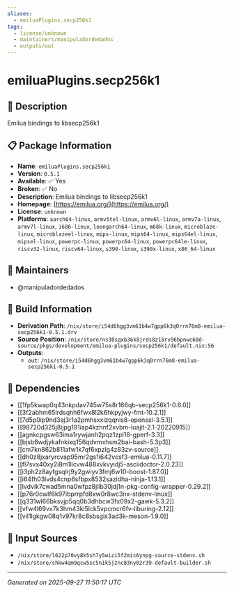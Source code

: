 ```yaml
---
aliases:
  - emiluaPlugins.secp256k1
tags:
  - license/unknown
  - maintainers/manipuladordedados
  - outputs/out
---
```


# emiluaPlugins.secp256k1

## 📝 Description

Emilua bindings to libsecp256k1

## 📋 Package Information

- **Name**: `emiluaPlugins.secp256k1`
- **Version**: `0.5.1`
- **Available**: ✅ Yes
- **Broken**: ✅ No
- **Description**: Emilua bindings to libsecp256k1
- **Homepage**: [https://emilua.org/](https://emilua.org/)
- **License**: `unknown`
- **Platforms**: `aarch64-linux`, `armv5tel-linux`, `armv6l-linux`, `armv7a-linux`, `armv7l-linux`, `i686-linux`, `loongarch64-linux`, `m68k-linux`, `microblaze-linux`, `microblazeel-linux`, `mips-linux`, `mips64-linux`, `mips64el-linux`, `mipsel-linux`, `powerpc-linux`, `powerpc64-linux`, `powerpc64le-linux`, `riscv32-linux`, `riscv64-linux`, `s390-linux`, `s390x-linux`, `x86_64-linux`
## 👥 Maintainers

- @manipuladordedados


## 🔧 Build Information

- **Derivation Path**: `/nix/store/i54d6hgg3vm61b4w7gpp6k3q0rrn76m8-emilua-secp256k1-0.5.1.drv`
- **Source Position**: `/nix/store/ns30sqxb36k8jrds8z18rv96bpnwc60d-source/pkgs/development/emilua-plugins/secp256k1/default.nix:56`
- **Outputs**:
  - `out`:  `/nix/store/i54d6hgg3vm61b4w7gpp6k3q0rrn76m8-emilua-secp256k1-0.5.1`

## 🔗 Dependencies

- [[1fp5kwap0q43nkpdav745w75s8r166qb-secp256k1-0.6.0]]
- [[3f2abhm65lrdsqhh6fwx8l2k6hkpyjwy-fmt-10.2.1]]
- [[7d5p0ip9nd3aj3r1a2pmhsxxizqqnis8-openssl-3.5.1]]
- [[98720d325j8ijpg191iap4kzhnf2xvbm-luajit-2.1-20220915]]
- [[agnkcpgsw63ima1rywjanh2pqz1zpl18-gperf-3.3]]
- [[bjsb6wdjykafnkixq156qdvmxhsm2bai-bash-5.3p3]]
- [[cm7kn862b811afw1k7qf6xpzlg4z83zv-source]]
- [[dh0z8jxaryrcvap95mr2gs1i642vcsf3-emilua-0.11.7]]
- [[fl7svx40xy2i8m1licvw488xvkvyidj5-asciidoctor-2.0.23]]
- [[i3ph2z8ayfgsqlrj9y2gwiyv3fmj6w10-boost-1.87.0]]
- [[i64fh03ivds4cnp6sfbpx8532sazidha-ninja-1.13.1]]
- [[lvdvlk7cwad5mna0wfpz8jllb30jdj1n-pkg-config-wrapper-0.29.2]]
- [[p76r0cwlf6k97ibprrpfd8xw0r8wc3nx-stdenv-linux]]
- [[q331wl66bksvjp5qq0b3dhbcw3fx09x2-gawk-5.3.2]]
- [[vfw4l69vx7k3hm43ki5lck5vpcmcr6fv-liburing-2.12]]
- [[vil1lgkgw08q1v97kr8c8sbsgix3ad3k-meson-1.9.0]]

## 📁 Input Sources

- `/nix/store/l622p70vy8k5sh7y5wizi5f2mic6ynpg-source-stdenv.sh`
- `/nix/store/shkw4qm9qcw5sc5n1k5jznc83ny02r39-default-builder.sh`

---
*Generated on 2025-09-27 11:50:17 UTC*

